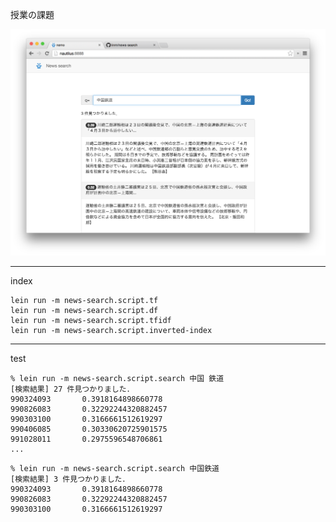 授業の課題

![alt tag](https://raw.githubusercontent.com/iinm/news-search/master/screenshot.png)

---
index

```
lein run -m news-search.script.tf
lein run -m news-search.script.df
lein run -m news-search.script.tfidf
lein run -m news-search.script.inverted-index
```

---
test

```
% lein run -m news-search.script.search 中国 鉄道
[検索結果] 27 件見つかりました．
990324093       0.3918164898660778
990826083       0.32292244320882457
990303100       0.3166661512619297
990406085       0.30330620725901575
991028011       0.2975596548706861
...
```

```
% lein run -m news-search.script.search 中国鉄道
[検索結果] 3 件見つかりました．
990324093       0.3918164898660778
990826083       0.32292244320882457
990303100       0.3166661512619297
```
